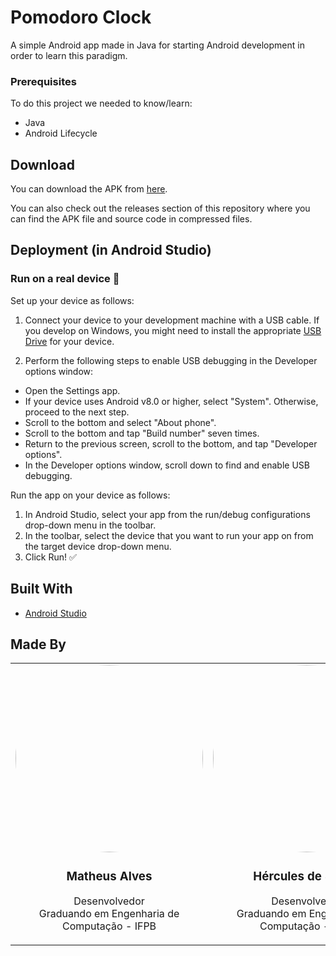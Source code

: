 # Pomodoro Clock

A simple Android app made in Java for starting Android development in order to learn this paradigm.

### Prerequisites

To do this project we needed to know/learn:
  
* Java
* Android Lifecycle

## Download

You can download the APK from [here](https://github.com/Dywyll/Pomodoro-Clock/releases/download/v1.0.0/app.apk).

You can also check out the releases section of this repository where you can find the APK file and source code in compressed files.

## Deployment (in Android Studio)

### Run on a real device :iphone:
Set up your device as follows:

1. Connect your device to your development machine with a USB cable. If you develop on Windows, you might need to install the appropriate [USB Drive](https://developer.android.com/studio/run/oem-usb) for your device.

2. Perform the following steps to enable USB debugging in the Developer options window:

* Open the Settings app.
* If your device uses Android v8.0 or higher, select "System". Otherwise, proceed to the next step.
* Scroll to the bottom and select "About phone".
* Scroll to the bottom and tap "Build number" seven times.
* Return to the previous screen, scroll to the bottom, and tap "Developer options".
* In the Developer options window, scroll down to find and enable USB debugging.

Run the app on your device as follows:

1. In Android Studio, select your app from the run/debug configurations drop-down menu in the toolbar.
2. In the toolbar, select the device that you want to run your app on from the target device drop-down menu.
3. Click Run! :white_check_mark:

## Built With

* [Android Studio](https://developer.android.com/studio)

## Made By

<table style="width:100%">

  <tr>
    <td align="center"><a href="https://github.com/Dywyll"><img src="https://avatars3.githubusercontent.com/u/57298342?s=400&u=d871893b24a05d395aaa0159649a09f70553ba76&v=4" height="auto" width="300" style="border-radius:50%"></a>
<h3>Matheus Alves</h3>
<p>Desenvolvedor<br>Graduando em   
Engenharia de Computação - IFPB</p></td>

<td align="center"><a href="https://github.com/HailKing"><img src="https://avatars1.githubusercontent.com/u/49170152?s=400&u=76eb45e9504e41bd9da8ff8f9116cc121c01f758&v=4" height="auto" width="300" style="border-radius:50%"></a>
<h3>Hércules de Sousa</h3>
<p>Desenvolvedor<br>Graduando em   
Engenharia de Computação - IFPB</p></td>

  </tr>
</table>
